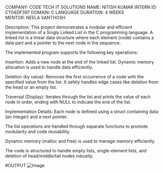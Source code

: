 COMPANY: CODE TECH IT SOLUTIONS
NAME: NITISH KUMAR
INTERN ID: CT04DF397 
DOMAIN: C LANGUAGE 
DURATION: 4 WEEKS
MENTOR: NEELA SANTHOSH

 Description:
This project demonstrates a modular and efficient implementation of a Singly Linked List in the C programming language. A linked list is a linear data structure where each element (node) contains a data part and a pointer to the next node in the sequence.

The implemented program supports the following key operations:

Insertion:
Adds a new node at the end of the linked list. Dynamic memory allocation is used to handle data efficiently.

Deletion (by value):
Removes the first occurrence of a node with the specified value from the list. It safely handles edge cases like deletion from the head or an empty list.

Traversal (Display):
Iterates through the list and prints the value of each node in order, ending with NULL to indicate the end of the list.

Implementation Details:
Each node is defined using a struct containing data (an integer) and a next pointer.

The list operations are handled through separate functions to promote modularity and code reusability.

Dynamic memory (malloc and free) is used to manage memory efficiently.

The code is structured to handle empty lists, single-element lists, and deletion of head/middle/tail nodes robustly.

#OUTPUT
![Image](https://github.com/user-attachments/assets/4c0ec1c3-fb55-45a1-8787-c1fbf57aadb8)

